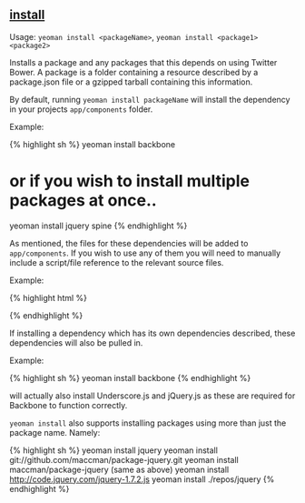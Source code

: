 ## <a href="#install" name="install">install</a>

Usage: `yeoman install <packageName>`, `yeoman install <package1> <package2>`

Installs a package and any packages that this depends on using Twitter Bower. A package is a folder containing a resource described by a package.json file or a gzipped tarball containing this information.

By default, running `yeoman install packageName` will install the dependency in your projects `app/components` folder.

Example:

{% highlight sh %}
yeoman install backbone

# or if you wish to install multiple packages at once..
yeoman install jquery spine
{% endhighlight %}

As mentioned, the files for these dependencies will be added to `app/components`. If you wish to use any of them you will need to manually include a script/file reference to the relevant source files.

Example:

{% highlight html %}
<script src="components/spine/lib/spine.js"></script>
{% endhighlight %}

If installing a dependency which has its own dependencies described, these dependencies will also be pulled in.

Example:

{% highlight sh %}
yeoman install backbone
{% endhighlight %}

will actually also install Underscore.js and jQuery.js as these are required for Backbone to function correctly.

`yeoman install` also supports installing packages using more than just the package name. Namely:

{% highlight sh %}
yeoman install jquery
yeoman install git://github.com/maccman/package-jquery.git
yeoman install maccman/package-jquery (same as above)
yeoman install http://code.jquery.com/jquery-1.7.2.js
yeoman install ./repos/jquery
{% endhighlight %}
